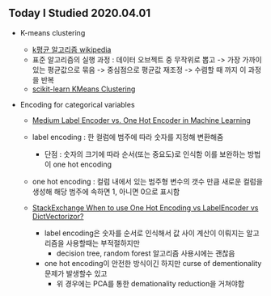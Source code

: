 ## Today I Studied 2020.04.01

* K-means clustering 
  - [k평균 알고리즘 wikipedia](https://ko.wikipedia.org/wiki/K-%ED%8F%89%EA%B7%A0_%EC%95%8C%EA%B3%A0%EB%A6%AC%EC%A6%98)
  - 표준 알고리즘의 실행 과정 : 데이터 오브젝트 중 무작위로 뽑고 -> 가장 가까이 있는 평균값으로 묶음 -> 중심점으로 평균값 재조정 -> 수렴할 때 까지 이 과정을 반복 
  - [scikit-learn KMeans Clustering](https://scikit-learn.org/stable/modules/clustering.html#k-means)


* Encoding for categorical variables
  - [Medium Label Encoder vs. One Hot Encoder in Machine Learning](https://medium.com/@contactsunny/label-encoder-vs-one-hot-encoder-in-machine-learning-3fc273365621)
  - label encoding : 한 컬럼에 범주에 따라 숫자를 지정해 변환해줌 
    - 단점 : 숫자의 크기에 따라 순서(또는 중요도)로 인식함 이를 보완하는 방법이 one hot encoding
    
    
  - one hot encoding : 컬럼 내에서 있는 범주형 변수의 갯수 만큼 새로운 컬럼을 생성해 해당 범주에 속하면 1, 아니면 0으로 표시함
  - [StackExchange When to use One Hot Encoding vs LabelEncoder vs DictVectorizor?](https://datascience.stackexchange.com/questions/9443/when-to-use-one-hot-encoding-vs-labelencoder-vs-dictvectorizor)
    - label encoding은 숫자를 순서로 인식해서 값 사이 계산이 이뤄지는 알고리즘을 사용할때는 부적절하지만 
      - decision tree, random forest 알고리즘 사용시에는 괜찮음
    - one hot encoding이 안전한 방식이긴 하지만 curse of dementionality 문제가 발생할수 있고
      - 위 경우에는 PCA를 통한 demationality reduction을 거쳐야함

